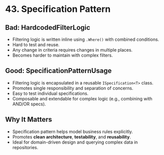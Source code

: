 # 43. Specification Pattern

## Bad: HardcodedFilterLogic
- Filtering logic is written inline using `.Where()` with combined conditions.
- Hard to test and reuse.
- Any change in criteria requires changes in multiple places.
- Becomes harder to maintain with complex filters.

## Good: SpecificationPatternUsage
- Filtering logic is encapsulated in a reusable `ISpecification<T>` class.
- Promotes single responsibility and separation of concerns.
- Easy to test individual specifications.
- Composable and extendable for complex logic (e.g., combining with AND/OR specs).

## Why It Matters
- Specification pattern helps model business rules explicitly.
- Promotes **clean architecture**, **testability**, and **reusability**.
- Ideal for domain-driven design and querying complex data in repositories.

